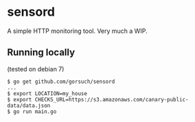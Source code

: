 sensord
=========

A simple HTTP monitoring tool. Very much a WIP.

## Running locally

(tested on debian 7)

```
$ go get github.com/gorsuch/sensord
...
$ export LOCATION=my_house
$ export CHECKS_URL=https://s3.amazonaws.com/canary-public-data/data.json
$ go run main.go
```
